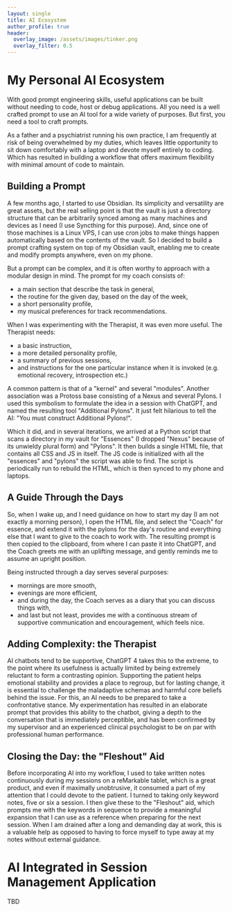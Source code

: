 ```yaml
---
layout: single
title: AI Ecosystem
author_profile: true
header:
  overlay_image: /assets/images/tinker.png
  overlay_filter: 0.5
---
```


<style type="text/css">
.page__hero--overlay {
  height: 400px; /* Or whatever height you desire */
  background-position: center bottom  background-color: black; /* Set the background color to black */
  background-size: auto 800px; /* Set the height of the image to 400px and let the width adjust automatically */
  background-repeat: no-repeat; /* Prevent the image from repeating */
  background-color: black;
}
#page-title { margin-top: 1.5em; margin-bottom: 1em;}
</style>

# My Personal AI Ecosystem 

With good prompt engineering skills, useful applications can be built without
needing to code, host or debug applications. All you need is a well crafted
prompt to use an AI tool for a wide variety of purposes. But first, you need a
tool to craft prompts.

As a father and a psychiatrist running his own practice, I am frequently at
risk of being overwhelmed by my duties, which leaves little opportunity to sit
down comfortably with a laptop and devote myself entirely to coding. Which has
resulted in building a workflow that offers maximum flexibility with minimal
amount of code to maintain.

## Building a Prompt

A few months ago, I started to use Obsidian. Its simplicity and versatility are
great assets, but the real selling point is that the vault is just a directory structure that
can be arbitrarily synced among as many machines and devices as I need (I use
Syncthing for this purpose). And, since one of those machines is a Linux VPS, I
can use cron jobs to make things happen automatically based on the contents of
the vault. So I decided to build a prompt crafting system on top of my Obsidian
vault, enabling me to create and modify prompts anywhere, even on my phone.

But a prompt can be complex, and it is often worthy to approach with a modular
design in mind. The prompt for my coach consists of:
- a main section that describe the task in general,
- the routine for the given day, based on the day of the week,
- a short personality profile,
- my musical preferences for track recommendations.

When I was experimenting with the Therapist, it was even more useful. The Therapist needs:
- a basic instruction,
- a more detailed personality profile,
- a summary of previous sessions,
- and instructions for the one particular instance when it is invoked (e.g.
  emotional recovery, introspection etc.)

A common pattern is that of a "kernel" and several "modules". Another
association was a Protoss base consisting of a Nexus and several Pylons. I used
this symbolism to formulate the idea in a session with ChatGPT, and named the
resulting tool "Additional Pylons". It just felt hilarious to tell the AI: "You
must construct Additional Pylons!".

Which it did, and in several iterations, we arrived at a Python script that
scans a directory in my vault for "Essences" (I dropped "Nexus" because of its
unwieldy plural form) and "Pylons". It then builds a single HTML file, that
contains all CSS and JS in itself. The JS code is initialized with all the
"essences" and "pylons" the script was able to find. The script is periodically
run to rebuild the HTML, which is then synced to my phone and laptops.

## A Guide Through the Days

So, when I wake up, and I need guidance on how to start my day (I am not
exactly a morning person), I open the HTML file, and select the "Coach" for
essence, and extend it with the pylons for the day's routine and everything
else that I want to give to the coach to work with. The resulting prompt is
then copied to the clipboard, from where I can paste it into ChatGPT, and the
Coach greets me with an uplifting message, and gently reminds me to assume an
upright position.

Being instructed through a day serves several purposes:
- mornings are more smooth,
- evenings are more efficient,
- and during the day, the Coach serves as a diary that you can discuss things with,
- and last but not least, provides me with a continuous stream of supportive
  communication and encouragement, which feels nice.

## Adding Complexity: the Therapist

AI chatbots tend to be supportive, ChatGPT 4 takes this to the extreme, to the
point where its usefulness is actually limited by being extremely reluctant to
form a contrasting opinion. Supporting the patient helps emotional stability
and provides a place to regroup, but for lasting change, it is essential to
challenge the maladaptive schemas and harmful core beliefs behind the issue.
For this, an AI needs to be prepared to take a confrontative stance. My
experimentation has resulted in an elaborate prompt that provides this ability
to the chatbot, giving a depth to the conversation that is immediately
perceptible, and has been confirmed by my supervisor and an experienced
clinical psychologist to be on par with professional human performance.

## Closing the Day: the "Fleshout" Aid

Before incorporating AI into my workflow, I used to take written notes
continuously during my sessions on a reMarkable tablet, which is a great
product, and even if maximally unobtrusive, it consumed a part of my attention
that I could devote to the patient. I turned to taking only keyword notes, five
or six a session. I then give these to the "Fleshout" aid, which prompts me
with the keywords in sequence to provide a meaningful expansion that I can use
as a reference when preparing for the next session. When I am drained after a
long and demanding day at work, this is a valuable help as opposed to having to
force myself to type away at my notes without external guidance.

# AI Integrated in Session Management Application

TBD

